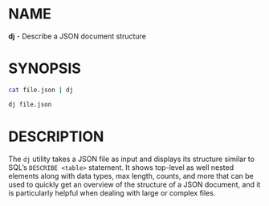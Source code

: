 # NAME

**dj** - Describe a JSON document structure

# SYNOPSIS

```bash
cat file.json | dj
```

```bash
dj file.json
```

# DESCRIPTION

The `dj` utility takes a JSON file as input and displays its structure similar to SQL’s `DESCRIBE <table>` statement. It shows top-level as well nested elements along with data types, max length, counts, and more that can be used to quickly get an overview of the structure of a JSON document, and it is particularly helpful when dealing with large or complex files.
